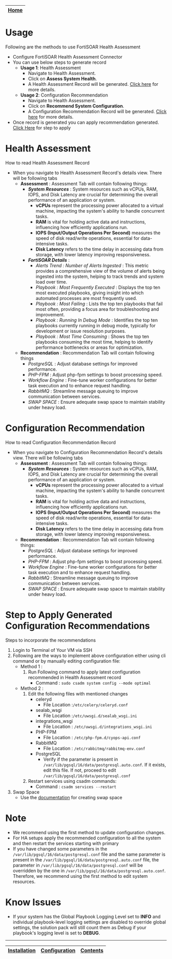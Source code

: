 | [Home](../README.md) |
|--------------------------------------------|

# Usage

Following are the methods to use FortiSOAR Health Assessment
- Configure FortiSOAR Health Assessment Connector
- You can use below steps to generate record
    - **Usage 1**: Health Assessment
        - Navigate to Health Assessment.
        - Click on **Assess System Health**.
        - A Health Assessment Record will be generated. [Click here](#health-assessment) for more details.
    - **Usage 2**: Configuration Recommendation
        - Navigate to Health Assessment.
        - Click on **Recommend System Configuration**.
        - A Configuration Recommendation Record will be generated. [Click here](#configuration-recommendation) for more details.
- Once record is generated you can apply recommendation generated. [Click Here](#step-to-apply-generated-configuration-recommendations) for step to apply

# Health Assessment
How to read Health Assessment Record
- When you navigate to Health Assessment Record's details view. There will be following tabs
    - **Assessment** : Assessment Tab will contain following things:
        - ***System Resources*** : System resources such as vCPUs, RAM, IOPS, and Disk Latency are crucial for determining the overall performance of an application or system.
            - **vCPUs** represent the processing power allocated to a virtual machine, impacting the system's ability to handle concurrent tasks.
            - **RAM** is vital for holding active data and instructions, influencing how efficiently applications run.
            - **IOPS (Input/Output Operations Per Second)** measures the speed of disk read/write operations, essential for data-intensive tasks.
            - **Disk Latency** refers to the time delay in accessing data from storage, with lower latency improving responsiveness.
        - ***FortiSOAR Details*** :
            - *Alerts Trend : Number of Alerts Ingested* : This metric provides a comprehensive view of the volume of alerts being ingested into the system, helping to track trends and system load over time.
            - *Playbook : Most Frequently Executed* : Displays the top ten most executed playbooks, giving insight into which automated processes are most frequently used.
            - *Playbook : Most Failing* : Lists the top ten playbooks that fail most often, providing a focus area for troubleshooting and improvement.
            - *Playbook : Running In Debug Mode* : Identifies the top ten playbooks currently running in debug mode, typically for development or issue resolution purposes.
            - *Playbook : Most Time Consuming* : Shows the top ten playbooks consuming the most time, helping to identify performance bottlenecks or areas for optimization.
    - **Recommendation** : Recommendation Tab will contain following things
        - *PostgreSQL* : Adjust database settings for improved performance.
        - *PHP-FPM* : Adjust php-fpm settings to boost processing speed.
        - *Workflow Engine* : Fine-tune worker configurations for better task execution and to enhance request handling.
        - *RabbitMQ* : Streamline message queuing to improve communication between services.
        - *SWAP SPACE* : Ensure adequate swap space to maintain stability under heavy load.
# Configuration Recommendation
How to read Configuration Recommendation Record
- When you navigate to Configuration Recommendation Record's details view. There will be following tabs
    - **Assessment** : Assessment Tab will contain following things:
        - ***System Resources*** : System resources such as vCPUs, RAM, IOPS, and Disk Latency are crucial for determining the overall performance of an application or system.
            - **vCPUs** represent the processing power allocated to a virtual machine, impacting the system's ability to handle concurrent tasks.
            - **RAM** is vital for holding active data and instructions, influencing how efficiently applications run.
            - **IOPS (Input/Output Operations Per Second)** measures the speed of disk read/write operations, essential for data-intensive tasks.
            - **Disk Latency** refers to the time delay in accessing data from storage, with lower latency improving responsiveness.
    - **Recommendation** : Recommendation Tab will contain following things:
        - *PostgreSQL* : Adjust database settings for improved performance.
        - *PHP-FPM* : Adjust php-fpm settings to boost processing speed.
        - *Workflow Engine* : Fine-tune worker configurations for better task execution and to enhance request handling.
        - *RabbitMQ* : Streamline message queuing to improve communication between services.
        - *SWAP SPACE* : Ensure adequate swap space to maintain stability under heavy load.

# Step to Apply Generated Configuration Recommendations
Steps to incorporate the recommendations
1. Login to Terminal of Your VM via SSH
2. Following are the ways to implement above configuration either using cli command or by manually editing configuration file:
    - Method 1 :
        1. Run Following command to apply latest configuration recommended in Health Assessment record
            - Command : `sudo csadm system config --mode optimal`
    - Method 2 : 
        1. Edit the following files with mentioned changes
            - celeryd
                * File Location :`/etc/celery/celeryd.conf`
            - sealab_wsgi
                * File Location :`/etc/uwsgi.d/sealab_wsgi.ini`
            - integrations_wsgi
                * File Location : `/etc/uwsgi.d/integrations_wsgi.ini`
            - PHP-FPM
                *  File Location : `/etc/php-fpm.d/cyops-api.conf`
            - RabbitMQ
                * File Location : `/etc/rabbitmq/rabbitmq-env.conf`
            - PostgreSQL
                * Verify if the parameter is present in `/var/lib/pgsql/16/data/postgresql.auto.conf`. If it exists, edit this file. If not, proceed to edit `/var/lib/pgsql/16/data/postgresql.conf`
        2. Restart services using csadm commands: 
            - Command : `csadm services --restart`
3. Swap Space
    - Use the [documentation](https://docs.redhat.com/en/documentation/red_hat_enterprise_linux/9/html/managing_storage_devices/getting-started-with-swap_managing-storage-devices#creating-a-swap-file_getting-started-with-swap) for creating swap space


# Note 
* We recommend using the first method to update configuration changes.
* For HA setups apply the recommended configuration to all the system and then restart the services starting with primary
* If you have changed some parameters in the `/var/lib/pgsql/16/data/postgresql.conf` file and the same parameter is present in the `/var/lib/pgsql/16/data/postgresql.auto.conf` file, the parameter in `/var/lib/pgsql/16/data/postgresql.conf` will be overridden by the one in `/var/lib/pgsql/16/data/postgresql.auto.conf`. Therefore, we recommend using the first method to edit system resources.


# Know Issues
* If your system has the Global Playbook Logging Level set to **INFO** and individual playbook-level logging settings are disabled to override global settings, the solution pack will still count them as Debug if your playbook's logging level is set to **DEBUG**.


***

| [Installation](./setup.md#installation) | [Configuration](./setup.md#configuration) | [Contents](./contents.md) |
|-----------------------------------------|-------------------------------------------|---------------------------|
